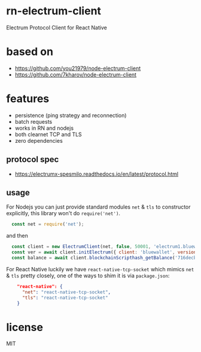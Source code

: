 # rn-electrum-client

Electrum Protocol Client for React Native

# based on

* https://github.com/you21979/node-electrum-client
* https://github.com/7kharov/node-electrum-client

# features

* persistence (ping strategy and reconnection)
* batch requests
* works in RN and nodejs
* both clearnet TCP and TLS
* zero dependencies

## protocol spec

* https://electrumx-spesmilo.readthedocs.io/en/latest/protocol.html

## usage

For Nodejs you can just provide standard modules `net` & `tls` to constructor explicitly, this
library won't do `require('net')`.

```javascript
  const net = require('net');
```

and then

```javascript
  const client = new ElectrumClient(net, false, 50001, 'electrum1.bluewallet.io', 'tcp');
  const ver = await client.initElectrum({ client: 'bluewallet', version: '1.4' });
  const balance = await client.blockchainScripthash_getBalance('716decbe1660861c3d93906cb1d98ee68b154fd4d23aed9783859c1271b52a9c');
```

For React Native luckily we have `react-native-tcp-socket` which mimics `net` & `tls` pretty closely,
one of the ways to shim it is via `package.json`:

```json
    "react-native": {
      "net": "react-native-tcp-socket",
      "tls": "react-native-tcp-socket"
    }
```

# license

MIT
